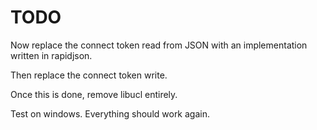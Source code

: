 # TODO

Now replace the connect token read from JSON with an implementation written in rapidjson.

Then replace the connect token write.

Once this is done, remove libucl entirely.

Test on windows. Everything should work again.
